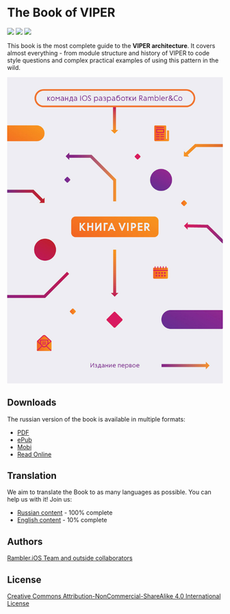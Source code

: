 # The Book of VIPER

![](https://img.shields.io/badge/license-CC--BY--NC--SA%204.0%20Int-blue.svg) ![](https://img.shields.io/badge/russian-100%25-brightgreen.svg) ![](https://img.shields.io/badge/english-10%25-red.svg)

This book is the most complete guide to the **VIPER architecture**. It covers almost everything - from module structure and history of VIPER to code style questions and complex practical examples of using this pattern in the wild.

![Cover](/Resources/cover.jpg)

## Downloads

The russian version of the book is available in multiple formats:

- [PDF](https://www.gitbook.com/download/pdf/book/etolstoy/the-book-of-viper)
- [ePub](https://www.gitbook.com/download/epub/book/etolstoy/the-book-of-viper)
- [Mobi](https://www.gitbook.com/download/mobi/book/etolstoy/the-book-of-viper)
- [Read Online](https://www.gitbook.com/read/book/etolstoy/the-book-of-viper)

## Translation

We aim to translate the Book to as many languages as possible. You can help us with it! Join us:

- [Russian content](russian/contents.md) - 100% complete
- [English content](russian/contents.md) - 10% complete

## Authors

[Rambler.iOS Team and outside collaborators](https://github.com/rambler-ios/The-Book-of-VIPER/graphs/contributors)

## License

[Creative Commons Attribution-NonCommercial-ShareAlike 4.0 International License](https://github.com/rambler-ios/The-Book-of-VIPER/blob/master/LICENSE)